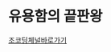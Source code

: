 <html lang="ko">
<head>
    <meta charset="UTF-8">
    <meta name="viewport" content="width=device-width, initial-scale=1.0">
    <title>먹고싶은 음식</title>
</head>
<body>
    <h1>유용함의 끝판왕</h1>
    <a href="https://www.youtube.com/channel/UCQNE2JmbasNYbjGAcuBiRRg" title="웹제작을 도와주신분">조코딩체널바로가기</a>
    <link rel="stylesheet" href="">
</body>
</html>

